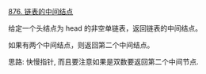 [876. 链表的中间结点](https://leetcode-cn.com/problems/middle-of-the-linked-list/solution/kuai-man-zhi-zhen-by-wangyk-5ws5/)

给定一个头结点为 head 的非空单链表，返回链表的中间结点。

如果有两个中间结点，则返回第二个中间结点。

 

思路: 快慢指针, 而且要注意如果是双数要返回第二个中间节点.




